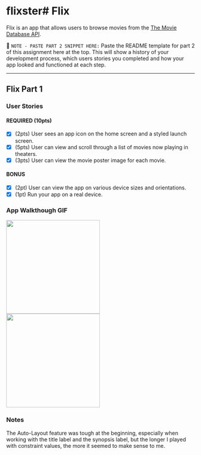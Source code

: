 # flixster# Flix

Flix is an app that allows users to browse movies from the [The Movie Database API](http://docs.themoviedb.apiary.io/#).

📝 `NOTE - PASTE PART 2 SNIPPET HERE:` Paste the README template for part 2 of this assignment here at the top. This will show a history of your development process, which users stories you completed and how your app looked and functioned at each step.

---

## Flix Part 1

### User Stories

#### REQUIRED (10pts)
- [x] (2pts) User sees an app icon on the home screen and a styled launch screen.
- [x] (5pts) User can view and scroll through a list of movies now playing in theaters.
- [x] (3pts) User can view the movie poster image for each movie.

#### BONUS
- [x] (2pt) User can view the app on various device sizes and orientations.
- [x] (1pt) Run your app on a real device.

### App Walkthough GIF

<img src="https://media.giphy.com/media/fSe1x6mS0ZDDdUy1UT/giphy.gif" width=250><br>
<img src="https://media.giphy.com/media/YRo2FPJ6hOmRyHIEiz/giphy.gif" width=250><br>

### Notes
The Auto-Layout feature was tough at the beginning, especially when working with the title label and the synopsis label, but the longer I played with constraint values, the more it seemed to make sense to me.
